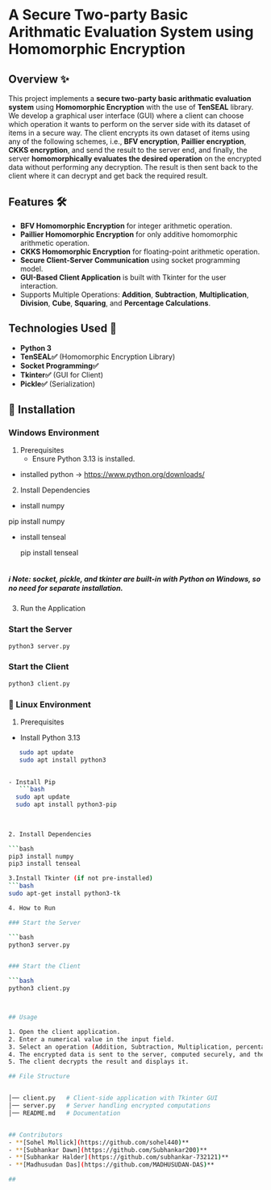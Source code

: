 # A Secure Two-party Basic Arithmatic Evaluation System using Homomorphic Encryption #

## Overview ✨

This project implements a **secure two-party basic arithmatic evaluation system** using **Homomorphic Encryption** with the use of **TenSEAL** library. We develop a graphical user interface (GUI) where a client can choose which operation it wants to perform on the server side with its dataset of items in a  secure way. The client encrypts its own dataset of items using any of the following schemes, i.e., **BFV encryption**, **Paillier encryption**,  **CKKS encryption**, and send the result to the server end, and finally, the server  **homomorphically evaluates the desired operation** on the encrypted data without performing any decryption. The result is then sent back to the client where it can decrypt  and get back the required result.

## Features 🛠️

- **BFV Homomorphic Encryption** for integer arithmetic operation.
- **Paillier Homomorphic Encryption** for only additive homomorphic arithmetic operation.
- **CKKS Homomorphic Encryption** for floating-point arithmetic operation.
- **Secure Client-Server Communication** using socket programming model.
- **GUI-Based Client Application** is built with Tkinter for the user interaction.
- Supports Multiple Operations: **Addition**, **Subtraction**, **Multiplication**, **Division**, **Cube**, **Squaring**, and **Percentage Calculations**.

## Technologies Used 🚀

- **Python 3**
- **TenSEAL✅** (Homomorphic Encryption Library)
- **Socket Programming✅**
- **Tkinter✅** (GUI for Client)
- **Pickle✅** (Serialization)

## 🔧 Installation

### Windows Environment ######

1. Prerequisites
   - Ensure Python 3.13 is installed.

  - installed python -> https://www.python.org/downloads/

2. Install Dependencies

- install numpy

pip install numpy

- install tenseal

  pip install tenseal
  ```
 ##### ℹ️ Note: socket, pickle, and tkinter are built-in with Python on Windows, so no need for separate installation.

3. Run the Application

### Start the Server

```bash
python3 server.py
```

### Start the Client

```bash
python3 client.py
```

### 🐧 Linux Environment

1. Prerequisites

 - Install Python 3.13
  ```bash
     sudo apt update
     sudo apt install python3

   
 - Install Pip
     ```bash
    sudo apt update 
    sudo apt install python3-pip
    
   

2. Install Dependencies

```bash
pip3 install numpy
pip3 install tenseal

3.Install Tkinter (if not pre-installed)
 ```bash
  sudo apt-get install python3-tk

4. How to Run

### Start the Server

```bash
python3 server.py


### Start the Client

```bash
python3 client.py



## Usage

1. Open the client application.
2. Enter a numerical value in the input field.
3. Select an operation (Addition, Subtraction, Multiplication, percentage , division , fraction , Square).
4. The encrypted data is sent to the server, computed securely, and the encrypted result is returned.
5. The client decrypts the result and displays it.

## File Structure


│── client.py   # Client-side application with Tkinter GUI               
│── server.py   # Server handling encrypted computations      
│── README.md   # Documentation


## Contributors
- **[Sohel Mollick](https://github.com/sohel440)**
- **[Subhankar Dawn](https://github.com/Subhankar200)**
- **[Subhankar Halder](https://github.com/subhankar-732121)**
- **[Madhusudan Das](https://github.com/MADHUSUDAN-DAS)**

##
